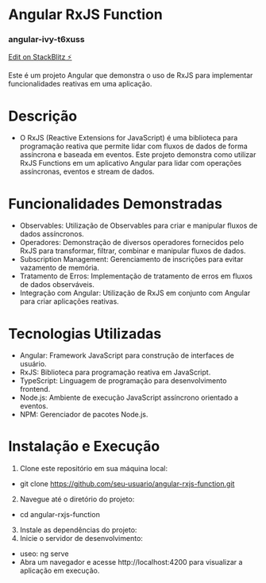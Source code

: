 # Angular RxJS Function

### angular-ivy-t6xuss

[Edit on StackBlitz ⚡️](https://stackblitz.com/edit/angular-ivy-t6xuss)

Este é um projeto Angular que demonstra o uso de RxJS para implementar funcionalidades reativas em uma aplicação.

# Descrição
- O RxJS (Reactive Extensions for JavaScript) é uma biblioteca para programação reativa que permite lidar com fluxos de dados de forma assíncrona e baseada em eventos. Este projeto demonstra como utilizar RxJS Functions em um aplicativo Angular para lidar com operações assíncronas, eventos e stream de dados.

# Funcionalidades Demonstradas
- Observables: Utilização de Observables para criar e manipular fluxos de dados assíncronos.
- Operadores: Demonstração de diversos operadores fornecidos pelo RxJS para transformar, filtrar, combinar e manipular fluxos de dados.
- Subscription Management: Gerenciamento de inscrições para evitar vazamento de memória.
- Tratamento de Erros: Implementação de tratamento de erros em fluxos de dados observáveis.
- Integração com Angular: Utilização de RxJS em conjunto com Angular para criar aplicações reativas.

#  Tecnologias Utilizadas
- Angular: Framework JavaScript para construção de interfaces de usuário.
- RxJS: Biblioteca para programação reativa em JavaScript.
- TypeScript: Linguagem de programação para desenvolvimento frontend.
- Node.js: Ambiente de execução JavaScript assíncrono orientado a eventos.
- NPM: Gerenciador de pacotes Node.js.

# Instalação e Execução
1. Clone este repositório em sua máquina local:
- git clone https://github.com/seu-usuario/angular-rxjs-function.git
2. Navegue até o diretório do projeto:
- cd angular-rxjs-function
3. Instale as dependências do projeto:
4. Inicie o servidor de desenvolvimento:
- useo: ng serve
- Abra um navegador e acesse http://localhost:4200 para visualizar a aplicação em execução.

